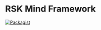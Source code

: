 # RSK Mind Framework

[![Packagist](https://img.shields.io/packagist/l/doctrine/orm.svg?maxAge=2592000)]()